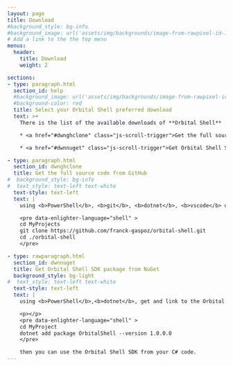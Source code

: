 ```yaml
---
layout: page
title: Download
#background_style: bg-info
#background_image: url('assets/img/backgrounds/image-from-rawpixel-id-1199650-jpeg.jpg')
# Add a link to the the top menu
menus:
  header:
    title: Download
    weight: 2

sections:
- type: paragraph.html
  section_id: help
  #background_image: url('assets/img/backgrounds/image-from-rawpixel-id-1199650-jpeg.jpg')
  #background-color: red
  title: Select your Orbital Shell preferred download
  text: >+
    There is the list of the available downloads of **Orbital Shell** :

    * <a href="#dwnghclone" class="js-scroll-trigger">Get the full source code from GitHub and the binary of the CLI (join to the project as an active team member!</a>

    * <a href="#dwnnuget" class="js-scroll-trigger">Get Orbital Shell SDK package from NuGet</a>

- type: paragraph.html
  section_id: dwnghclone
  title: Get the full source code from GitHub
#  background_style: bg-info
#  text_style: text-left text-white
  text-style: text-left
  text: |
    using <b>PowerShell</b>, <b>git</b>, <b>dotnet</b>, <b>vscode</b> or <b>Visual Studio</b>, get and compile the projects from the GitHub repository of the Orbital Shell project:

    <pre data-enlighter-language="shell" >
    cd MyProjects
    git clone https://github.com/franck-gaspoz/orbital-shell.git
    cd ./orbital-shell
    </pre>

- type: rawparagraph.html
  section_id: dwnnuget
  title: Get Orbital Shell SDK package from NuGet
  background_style: bg-light
#  text_style: text-left text-white
  text-style: text-left
  text: |
    using <b>PowerShell</b>,<b>dotnet</b>, get and link to the Orbital Shell SDK nuget package from your C# project:

    <p></p>
    <pre data-enlighter-language="shell" >
    cd MyProject
    dotnet add package OrbitalShell --version 1.0.0.0      
    </pre>

    then you can use the Orbital Shell SDK from your C# code.    
---
```


